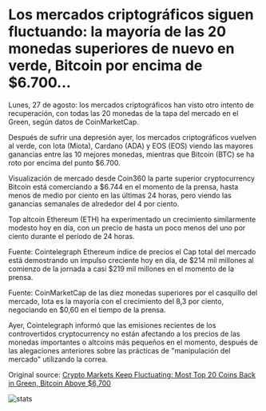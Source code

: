 # Los mercados criptográficos siguen fluctuando: la mayoría de las 20 monedas superiores de nuevo en verde, Bitcoin por encima de $6.700...

Lunes, 27 de agosto: los mercados criptográficos han visto otro intento de recuperación, con todas las 20 monedas de la tapa del mercado en el Green, según datos de CoinMarketCap.

Después de sufrir una depresión ayer, los mercados criptográficos vuelven al verde, con Iota (Miota), Cardano (ADA) y EOS (EOS) viendo las mayores ganancias entre las 10 mejores monedas, mientras que Bitcoin (BTC) se ha roto por encima del punto $6.700.

Visualización de mercado desde Coin360 la parte superior cryptocurrency Bitcoin está comerciando a $6.744 en el momento de la prensa, hasta menos de medio por ciento en las últimas 24 horas, pero viendo las ganancias semanales de alrededor del 4 por ciento.

Top altcoin Ethereum (ETH) ha experimentado un crecimiento similarmente modesto hoy en día, con un precio de hasta un poco menos del uno por ciento durante el período de 24 horas.

Fuente: Cointelegraph Ethereum índice de precios el Cap total del mercado está demostrando un impulso creciente hoy en día, de $214 mil millones al comienzo de la jornada a casi $219 mil millones en el momento de la prensa.

Fuente: CoinMarketCap de las diez monedas superiores por el casquillo del mercado, Iota es la mayoría con el crecimiento del 8,3 por ciento, negociando en $0,60 en el tiempo de la prensa.

Ayer, Cointelegraph informó que las emisiones recientes de los controvertidos cryptocurrency no están afectando a los precios de las monedas importantes o altcoins más pequeños en el momento, después de las alegaciones anteriores sobre las prácticas de "manipulación del mercado" utilizando la correa.

Original source: [Crypto Markets Keep Fluctuating: Most Top 20 Coins Back in Green, Bitcoin Above $6,700](https://cointelegraph.com/news/crypto-markets-keep-fluctuating-most-top-20-coins-back-in-green-bitcoin-above-6-700)

![stats](https://c.statcounter.com/11760860/0/a89fa40b/1/ "stats")
